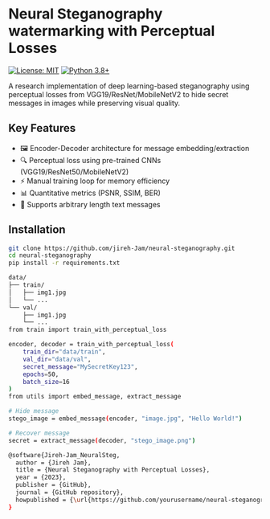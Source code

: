 # Neural Steganography watermarking with Perceptual Losses

[![License: MIT](https://img.shields.io/badge/License-MIT-yellow.svg)](https://opensource.org/licenses/MIT)
[![Python 3.8+](https://img.shields.io/badge/Python-3.8%2B-blue.svg)](https://www.python.org/downloads/)

A research implementation of deep learning-based steganography using perceptual losses from VGG19/ResNet/MobileNetV2 to hide secret messages in images while preserving visual quality.

## Key Features
- 🖼️ Encoder-Decoder architecture for message embedding/extraction
- 🔍 Perceptual loss using pre-trained CNNs (VGG19/ResNet50/MobileNetV2)
- ⚡ Manual training loop for memory efficiency
- 📊 Quantitative metrics (PSNR, SSIM, BER)
- 🔐 Supports arbitrary length text messages

## Installation
```bash
git clone https://github.com/jireh-Jam/neural-steganography.git
cd neural-steganography
pip install -r requirements.txt

data/
├── train/
│   ├── img1.jpg
│   └── ...
└── val/
    ├── img1.jpg
    └── ...
from train import train_with_perceptual_loss

encoder, decoder = train_with_perceptual_loss(
    train_dir="data/train",
    val_dir="data/val",
    secret_message="MySecretKey123",
    epochs=50,
    batch_size=16
)
from utils import embed_message, extract_message

# Hide message
stego_image = embed_message(encoder, "image.jpg", "Hello World!")

# Recover message
secret = extract_message(decoder, "stego_image.png")

@software{Jireh-Jam_NeuralSteg,
  author = {Jireh Jam},
  title = {Neural Steganography with Perceptual Losses},
  year = {2023},
  publisher = {GitHub},
  journal = {GitHub repository},
  howpublished = {\url{https://github.com/yourusername/neural-steganography}}
}
